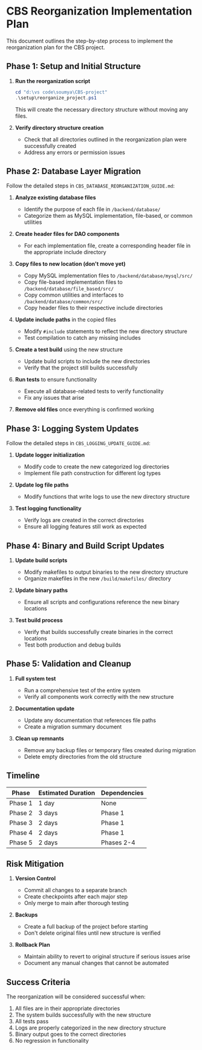 # CBS Reorganization Implementation Plan

This document outlines the step-by-step process to implement the reorganization plan for the CBS project.

## Phase 1: Setup and Initial Structure

1. **Run the reorganization script**
   ```powershell
   cd "d:\vs code\soumya\CBS-project"
   .\setup\reorganize_project.ps1
   ```
   This will create the necessary directory structure without moving any files.

2. **Verify directory structure creation**
   - Check that all directories outlined in the reorganization plan were successfully created
   - Address any errors or permission issues

## Phase 2: Database Layer Migration

Follow the detailed steps in `CBS_DATABASE_REORGANIZATION_GUIDE.md`:

1. **Analyze existing database files**
   - Identify the purpose of each file in `/backend/database/`
   - Categorize them as MySQL implementation, file-based, or common utilities

2. **Create header files for DAO components**
   - For each implementation file, create a corresponding header file in the appropriate include directory

3. **Copy files to new location (don't move yet)**
   - Copy MySQL implementation files to `/backend/database/mysql/src/`
   - Copy file-based implementation files to `/backend/database/file_based/src/`
   - Copy common utilities and interfaces to `/backend/database/common/src/`
   - Copy header files to their respective include directories

4. **Update include paths** in the copied files
   - Modify `#include` statements to reflect the new directory structure
   - Test compilation to catch any missing includes

5. **Create a test build** using the new structure
   - Update build scripts to include the new directories
   - Verify that the project still builds successfully

6. **Run tests** to ensure functionality
   - Execute all database-related tests to verify functionality
   - Fix any issues that arise

7. **Remove old files** once everything is confirmed working

## Phase 3: Logging System Updates

Follow the detailed steps in `CBS_LOGGING_UPDATE_GUIDE.md`:

1. **Update logger initialization**
   - Modify code to create the new categorized log directories
   - Implement file path construction for different log types

2. **Update log file paths**
   - Modify functions that write logs to use the new directory structure

3. **Test logging functionality**
   - Verify logs are created in the correct directories
   - Ensure all logging features still work as expected

## Phase 4: Binary and Build Script Updates

1. **Update build scripts**
   - Modify makefiles to output binaries to the new directory structure
   - Organize makefiles in the new `/build/makefiles/` directory

2. **Update binary paths**
   - Ensure all scripts and configurations reference the new binary locations

3. **Test build process**
   - Verify that builds successfully create binaries in the correct locations
   - Test both production and debug builds

## Phase 5: Validation and Cleanup

1. **Full system test**
   - Run a comprehensive test of the entire system
   - Verify all components work correctly with the new structure

2. **Documentation update**
   - Update any documentation that references file paths
   - Create a migration summary document

3. **Clean up remnants**
   - Remove any backup files or temporary files created during migration
   - Delete empty directories from the old structure

## Timeline

| Phase | Estimated Duration | Dependencies |
|-------|-------------------|--------------|
| Phase 1 | 1 day | None |
| Phase 2 | 3 days | Phase 1 |
| Phase 3 | 2 days | Phase 1 |
| Phase 4 | 2 days | Phase 1 |
| Phase 5 | 2 days | Phases 2-4 |

## Risk Mitigation

1. **Version Control**
   - Commit all changes to a separate branch
   - Create checkpoints after each major step
   - Only merge to main after thorough testing

2. **Backups**
   - Create a full backup of the project before starting
   - Don't delete original files until new structure is verified

3. **Rollback Plan**
   - Maintain ability to revert to original structure if serious issues arise
   - Document any manual changes that cannot be automated

## Success Criteria

The reorganization will be considered successful when:
1. All files are in their appropriate directories
2. The system builds successfully with the new structure
3. All tests pass
4. Logs are properly categorized in the new directory structure
5. Binary output goes to the correct directories
6. No regression in functionality
